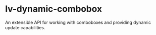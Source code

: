 # lv-dynamic-combobox
An extensible API for working with comboboxes and providing dynamic update capabilities.
